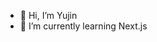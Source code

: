 - 👋 Hi, I’m Yujin
- 🌱 I’m currently learning Next.js

<!---
patrickeugenesacueza/patrickeugenesacueza is a ✨ special ✨ repository because its `README.md` (this file) appears on your GitHub profile.
You can click the Preview link to take a look at your changes.
--->

